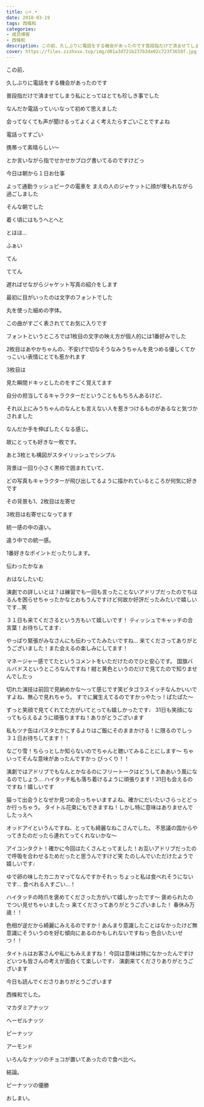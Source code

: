 ```yaml
---
title: ○⚪︎.•
date: 2018-03-19
tags: 西條和
categories: 
- 成员博客
- 西條和
description: この前、久しぶりに電話をする機会があったのです普段指だけで済ませてしまう私にとってはとても珍しき事でしたなんだか電話っていい...
cover: https://files.zzzhxxx.top/img/d01a3d721b237b3de02c723f3658f.jpg 
---
```










この前、






久しぶりに電話をする機会があったのです








普段指だけで済ませてしまう私にとってはとても珍しき事でした











なんだか電話っていいなって初めて思えました









会ってなくても声が聞けるってよくよく考えたらすごいことですよね










電話ってすごい








携帯って素晴らしい〜












とか言いながら指でせかせかブログ書いてるのですけどっ










今日は朝から１日お仕事







よって通勤ラッシュピークの電車を
まえの人のジャケットに顔が埋もれながら過ごしました







そんな朝でした










着く頃にはもうへとへと







とほほ…









ふぁい














てん














ててん


















遅ればせながらジャケット写真の紹介をします










最初に目がいったのは文字のフォントでした








丸を使った細めの字体。










この曲がすごく表されててお気に入りです









フォントというところでは1枚目の文字の映え方が個人的には1番好みでした







2枚目はあやかちゃんの、不安げで切なそうなみうちゃんを見つめる優しくてかっこいい表情にとても惹かれます










3枚目は

見た瞬間ドキッとしたのをすごく覚えてます








自分の担当してるキャラクターだということももちろんあるけど、










それ以上にみうちゃんのなんとも言えない人を惹きつけるものがあるなと気づかされました











なんだか手を伸ばしたくなる感じ。











故にとっても好きな一枚です。













あと3枚とも構図がスタイリッシュでシンプル










背景は一回り小さく黒枠で囲まれていて、




どの写真もキャラクターが飛び出してるように描かれているところが何気に好きです












その背景も1、2枚目は左寄せ










3枚目は右寄せになってます









統一感の中の違い。









違う中での統一感。









1番好きなポイントだったりします。













伝わったかなぁ












おはなしたいむ







演劇での詳しいとは？は練習でも一回も言ったことないアドリブだったのでちはるんを困らせちゃったかなとおもうんですけど何故か好評だったみたいで嬉しいです…笑





３１日も来てくださるという方もいて嬉しいです！
ティッシュでキャッチの合言葉！お待ちしてます♩







やっぱり緊張がみなさんにも伝わってたみたいですね…
来てくださってありがとうございました！また会えるの楽しみにしてます！






マネージャー感でてたというコメントをいただけたのでひと安心です。
国旗バルバドスというところなんですね！紺と黄色というのだけで見てたので知りませんでしたっ









切れた演技は前回で見納めかな〜って感じです笑ピタゴラスイッチなんかいいですよね、無心で見れちゃう。
すでに翼生えてるのですかっやたっ！ぱたぱた〜





ずっと笑顔で見てくれてた方がいてとっても嬉しかったです♩
31日も笑顔になってもらえるように頑張りますね！ありがとうございます









私もツナ缶はパスタとかにするよりはご飯にそのままかける！に限るのでしっ
３１日お待ちしてます！！








なごり雪！ちらっとしか知らないのでちゃんと聴いてみることにします〜
ちゃいってそんな意味があったんですかっ
びっくり！！







演劇ではアドリブでもなんとかなるのにフリートークはどうしてああいう風になるのでしょう…
ハイタッチ私も落ち着けるように頑張ります！31日も会えるのですね！嬉しいです








猫って出会うとなぜか見つめ合っちゃいますよね、確かにだいたいさらっとどっか行っちゃう。
タイトル花束にもできますね！しかし特に意味はありませんでしたっえへ








オッドアイというんですね、とっても綺麗なねこさんでした。
不思議の国からやってきたのだったら連れてってくれないかな〜





アイコンタクト！確かに今回はたくさんとってました！お互いアドリブだったので呼吸を合わせるためだったと思うんですけど笑
たのしんでいただけたようで嬉しいです♩







ゆで卵の味したカニカマってなんですかそれっ
ちょっと私は食べれそうにないです…
食べれる人すごい…！







ハイタッチの時爪を褒めてくださった方がいて嬉しかったです〜
褒められたのでつい見せちゃいましたっ
来てくださってありがとうございました！
春休み万歳！！








色相が逆だから綺麗にみえるのですか！あんまり意識したことはなかったけど無意識にそういうのを好む傾向にあるのかもしれないですねっ
色合いたいせつ！！







タイトルはお客さんや私にもみえますね！
今回は意味は特になかったんですけどいつも皆さんの考えが面白くて楽しいです♩
演劇来てくださりありがとうございます










今日も読んでくださりありがとうございます








西條和でした。







マカダミアナッツ





ヘーゼルナッツ





ピーナッツ





アーモンド







いろんなナッツのチョコが置いてあったので食べ比べ。









結論。










ピーナッツの優勝











おしまい。



